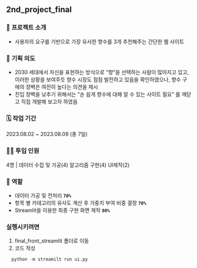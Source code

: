 2nd_project_final
- 
### 📂 **프로젝트 소개**

- 사용자의 요구를 기반으로 가장 유사한 향수를 3개 추천해주는 간단한 웹 사이트

### 🌱 **기획 의도**

- 2030 세대에서 자신을 표현하는 방식으로 “향”을 선택하는 사람이 많아지고 있고, 이러한 상황을 보여주듯 향수 시장도 점점 발전하고 있음을 확인하였으나, 향수 구매의 장벽은 여전히 높다는 의견을 제시
- 진입 장벽을 낮추기 위해서는 “손 쉽게 향수에 대해 알 수 있는 사이트 필요” 를 깨닫고 직접 개발해 보고자 하였음

### 🗓️ **작업 기간**
2023.08.02 ~ 2023.08.09 (총 7일)

### 👨‍💻 **투입 인원**
4명 | 데이터 수집 및 가공(4) 알고리즘 구현(4) UI제작(2)

### 📒 **역할**

- 데이터 가공 및 전처리 **`70%`**
- 항목 별 카테고리의 유사도 계산 후 가중치 부여 비중 결정 **`70%`**
- Streamlit을 이용한 최종 구현 화면 제작 **`80%`**


### 실행시키려면
1. final_front_streamlit 폴더로 이동
2. 코드 작성
```python
  python -m streamilt run ui.py
```

